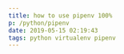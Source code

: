 ```yaml
---
title: how to use pipenv 100%
p: /python/pipenv
date: 2019-05-15 02:19:43
tags: python virtualenv pipenv
---
```



